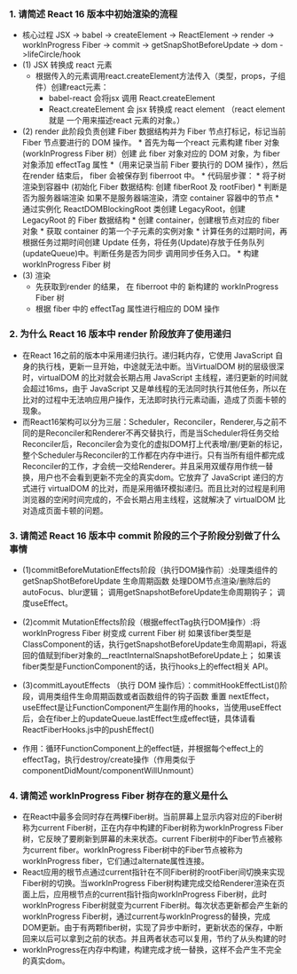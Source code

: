 ### 1. 请简述 React 16 版本中初始渲染的流程
* 核心过程 JSX -> babel -> createElement -> ReactElement -> render -> workInProgress Fiber -> commit -> getSnapShotBeforeUpdate -> dom ->lifeCircle/hook
* (1) JSX 转换成 react 元素
  * 根据传入的元素调用react.createElement方法传入（类型，props，子组件）创建react元素： 
    * babel-react 会将jsx 调用 React.createElement
    * React.createElement 会 jsx 转换成 react element （react element 就是 一个用来描述react 元素的对象。）
* (2) render 此阶段负责创建 Fiber 数据结构并为 Fiber 节点打标记，标记当前 Fiber 节点要进行的 DOM 操作。
      * 首先为每一个react 元素构建 fiber 对象 (workInProgress Fiber 树）创建 此 fiber 对象对应的 DOM 对象，为 fiber 对象添加 effectTag 属性 *（用来记录当前 Fiber 要执行的 DOM 操作），然后在render 结束后， fiber 会被保存到 fiberroot 中。
        * 代码层步骤：
        * 将子树渲染到容器中 (初始化 Fiber 数据结构: 创建 fiberRoot 及 rootFiber)
        * 判断是否为服务器端渲染 如果不是服务器端渲染，清空 container 容器中的节点
        * 通过实例化 ReactDOMBlockingRoot 类创建 LegacyRoot，创建 LegacyRoot 的 Fiber 数据结构
        * 创建 container，创建根节点对应的 fiber 对象
        * 获取 container 的第一个子元素的实例对象
        * 计算任务的过期时间，再根据任务过期时间创建 Update 任务，将任务(Update)存放于任务队列(updateQueue)中。判断任务是否为同步 调用同步任务入口。
        * 构建 workInProgress Fiber 树
* (3) 渲染
   * 先获取到render 的结果， 在 fiberroot 中的 新构建的 workInProgress Fiber 树
   * 根据 fiber 中的 effectTag 属性进行相应的 DOM 操作
### 2. 为什么 React 16 版本中 render 阶段放弃了使用递归
* 在React 16之前的版本中采用递归执行。递归耗内存，它使用 JavaScript 自身的执行栈，更新一旦开始，中途就无法中断。当VirtualDOM 树的层级很深时，virtualDOM 的比对就会长期占用 JavaScript 主线程，递归更新的时间就会超过16ms，由于 JavaScript 又是单线程的无法同时执行其他任务，所以在比对的过程中无法响应用户操作，无法即时执行元素动画，造成了页面卡顿的现象。
* 而React16架构可以分为三层：Scheduler，Reconciler，Renderer,与之前不同的是Reconciler和Renderer不再交替执行，而是当Scheduler将任务交给Reconciler后，Reconciler会为变化的虚拟DOM打上代表增/删/更新的标记，整个Scheduler与Reconciler的工作都在内存中进行。只有当所有组件都完成Reconciler的工作，才会统一交给Renderer。并且采用双缓存用作统一替换，用户也不会看到更新不完全的真实dom。它放弃了 JavaScript 递归的方式进行 virtualDOM 的比对，而是采用循环模拟递归。而且比对的过程是利用浏览器的空闲时间完成的，不会长期占用主线程，这就解决了 virtualDOM 比对造成页面卡顿的问题。

### 3. 请简述 React 16 版本中 commit 阶段的三个子阶段分别做了什么事情
* (1)commitBeforeMutationEffects阶段（执行DOM操作前）:处理类组件的getSnapShotBeforeUpdate 生命周期函数
处理DOM节点渲染/删除后的 autoFocus、blur逻辑；
调用getSnapshotBeforeUpdate生命周期钩子；
调度useEffect。
* (2)commit MutationEffects阶段（根据effectTag执行DOM操作）:将 workInProgress Fiber 树变成 current Fiber 树
如果该fiber类型是ClassComponent的话，执行getSnapshotBeforeUpdate生命周期api，将返回的值赋到fiber对象的__reactInternalSnapshotBeforeUpdate上；
如果该fiber类型是FunctionComponent的话，执行hooks上的effect相关 API。 
* (3)commitLayoutEffects （执行 DOM 操作后）：commitHookEffectList()阶段，调用类组件生命周期函数或者函数组件的钩子函数
重置 nextEffect，useEffect是让FunctionComponent产生副作用的hooks，当使用useEffect后，会在fiber上的updateQueue.lastEffect生成effect链，具体请看ReactFiberHooks.js中的pushEffect()

* 作用：循环FunctionComponent上的effect链，并根据每个effect上的effectTag，执行destroy/create操作（作用类似于componentDidMount/componentWillUnmount）


### 4. 请简述 workInProgress Fiber 树存在的意义是什么
* 在React中最多会同时存在两棵Fiber树。当前屏幕上显示内容对应的Fiber树称为current Fiber树，正在内存中构建的Fiber树称为workInProgress Fiber树，它反映了要刷新到屏幕的未来状态。current Fiber树中的Fiber节点被称为current fiber。workInProgress Fiber树中的Fiber节点被称为workInProgress fiber，它们通过alternate属性连接。
* React应用的根节点通过current指针在不同Fiber树的rootFiber间切换来实现Fiber树的切换。当workInProgress Fiber树构建完成交给Renderer渲染在页面上后，应用根节点的current指针指向workInProgress Fiber树，此时workInProgress Fiber树就变为current Fiber树。每次状态更新都会产生新的workInProgress Fiber树，通过current与workInProgress的替换，完成DOM更新。由于有两颗fiber树，实现了异步中断时，更新状态的保存，中断回来以后可以拿到之前的状态。并且两者状态可以复用，节约了从头构建的时
* workInProgress在内存中构建，构建完成才统一替换，这样不会产生不完全的真实dom。